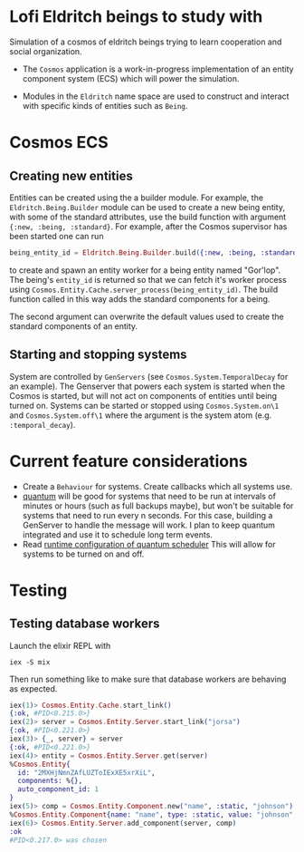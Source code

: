 # Lofi Eldritch beings to study with

Simulation of a cosmos of eldritch beings trying to learn cooperation and social organization.

- The `Cosmos` application is a work-in-progress implementation of an entity component system (ECS)
which will power the simulation.

- Modules in the `Eldritch` name space are used to construct and interact with specific
kinds of entities such as `Being`.

# Cosmos ECS

## Creating new entities

Entities can be created using the a builder module. 
For example, the `Eldritch.Being.Builder` module can be used to create a
new being entity, with some of the standard attributes, use the build function
with argument `{:new, :being, :standard}`. For example, after the Cosmos supervisor
has been started one can run
``` elixir
being_entity_id = Eldritch.Being.Builder.build({:new, :being, :standard}, %{"name" => "Gor'lop"})
```
to create and spawn an entity worker for a being entity named "Gor'lop". The being's
`entity_id` is returned so that we can fetch it's worker process using
`Cosmos.Entity.Cache.server_process(being_entity_id)`.
The build function called in this way adds the standard components for a being.

The second argument can overwrite the default values used to create the standard
components of an entity.

## Starting and stopping systems

System are controlled by `GenServers` (see `Cosmos.System.TemporalDecay` for an example).
The Genserver that powers each system is started when the Cosmos is started, but will 
not act on components of entities until being turned on.
Systems can be started or stopped using `Cosmos.System.on\1` and `Cosmos.System.off\1`
where the argument is the system atom (e.g. `:temporal_decay`).

# Current feature considerations 

- Create a `Behaviour` for systems. Create callbacks which all systems use.
- [quantum](https://hexdocs.pm/quantum/readme.html) will be good for systems that need
  to be run at intervals of minutes or hours (such as full backups maybe), but won't be
  suitable for systems that need to run every n seconds. For this case, building a 
  GenServer to handle the message will work. I plan to keep quantum integrated
  and use it to schedule long term events.
- Read [runtime configuration of quantum scheduler](https://hexdocs.pm/quantum/runtime-configuration.html)
  This will allow for systems to be turned on and off.

# Testing

## Testing database workers

Launch the elixir REPL with
``` shell
iex -S mix
```

Then run something like to make sure that database workers
are behaving as expected.
``` elixir
iex(1)> Cosmos.Entity.Cache.start_link()
{:ok, #PID<0.215.0>}
iex(2)> server = Cosmos.Entity.Server.start_link("jorsa")
{:ok, #PID<0.221.0>}
iex(3)> {_, server} = server
{:ok, #PID<0.221.0>}
iex(4)> entity = Cosmos.Entity.Server.get(server)
%Cosmos.Entity{
  id: "2MXHjNmnZAfLUZToIExXE5xrXiL",
  components: %{},
  auto_component_id: 1
}
iex(5)> comp = Cosmos.Entity.Component.new("name", :static, "johnson")
%Cosmos.Entity.Component{name: "name", type: :static, value: "johnson", id: nil}
iex(6)> Cosmos.Entity.Server.add_component(server, comp)
:ok
#PID<0.217.0> was chosen
```
